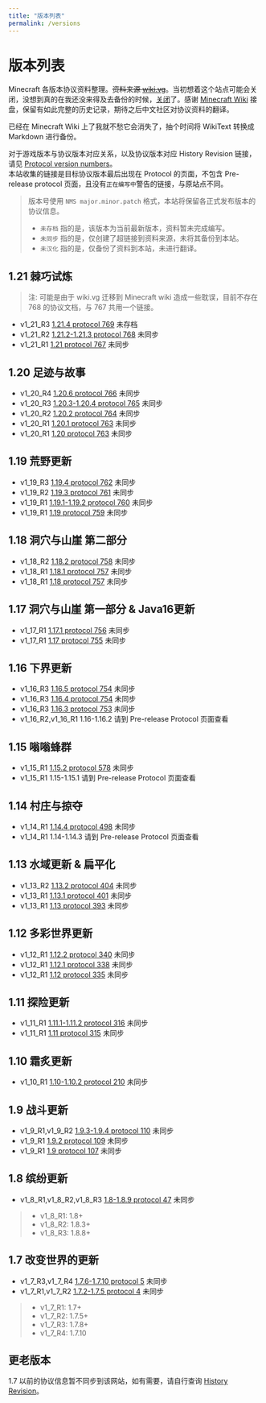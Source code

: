 ```yaml
---
title: "版本列表"
permalink: /versions
---
```


# 版本列表

Minecraft 各版本协议资料整理。~~资料来源 [wiki.vg](https://wiki.vg/Protocol)~~。当初想着这个站点可能会关闭，没想到真的在我还没来得及去备份的时候，[关闭](https://tkte.ch/articles/2024/11/11/sunsetting.html)了。感谢 [Minecraft Wiki](https://minecraft.wiki/w/Minecraft_Wiki:Projects/wiki.vg_merge#Project_pages) 接盘，保留有如此完整的历史记录，期待之后中文社区对协议资料的翻译。

已经在 Minecraft Wiki 上了我就不愁它会消失了，抽个时间将 WikiText 转换成 Markdown 进行备份。

对于游戏版本与协议版本对应关系，以及协议版本对应 History Revision 链接，请见 [Protocol version numbers](https://minecraft.wiki/w/Minecraft_Wiki:Projects/wiki.vg_merge/Protocol_version_numbers)。  
本站收集的链接是目标协议版本最后出现在 Protocol 的页面，不包含 Pre-release protocol 页面，且没有`正在编写中`警告的链接，与原站点不同。

> 版本号使用 `NMS major.minor.patch` 格式，本站将保留各正式发布版本的协议信息。
>
> + `未存档` 指的是，该版本为当前最新版本，资料暂未完成编写。
> + `未同步` 指的是，仅创建了超链接到资料来源，未将其备份到本站。
> + `未汉化` 指的是，仅备份了资料到本站，未进行翻译。

## 1.21 棘巧试炼

> 注: 可能是由于 wiki.vg 迁移到 Minecraft wiki 造成一些耽误，目前不存在 768 的协议文档，与 767 共用一个链接。

+ v1_21_R3 [1.21.4 protocol 769](https://minecraft.wiki/w/Java_Edition_protocol) 未存档
+ v1_21_R2 [1.21.2-1.21.3 protocol 768](https://minecraft.wiki/w/Java_Edition_protocol?oldid=2789623) 未同步
+ v1_21_R1 [1.21 protocol 767](https://minecraft.wiki/w/Java_Edition_protocol?oldid=2789623) 未同步

## 1.20 足迹与故事

+ v1_20_R4 [1.20.6 protocol 766](https://minecraft.wiki/w/Java_Edition_protocol?&oldid=2773290) 未同步
+ v1_20_R3 [1.20.3-1.20.4 protocol 765](https://minecraft.wiki/w/Java_Edition_protocol?oldid=2773281) 未同步
+ v1_20_R2 [1.20.2 protocol 764](https://minecraft.wiki/w/Java_Edition_protocol?oldid=2773142) 未同步
+ v1_20_R1 [1.20.1 protocol 763](https://minecraft.wiki/w/Java_Edition_protocol?oldid=2773082) 未同步
+ v1_20_R1 [1.20 protocol 763](https://minecraft.wiki/w/Java_Edition_protocol?oldid=2773031) 未同步

## 1.19 荒野更新

+ v1_19_R3 [1.19.4 protocol 762](https://minecraft.wiki/w/Java_Edition_protocol?oldid=2773029) 未同步
+ v1_19_R2 [1.19.3 protocol 761](https://minecraft.wiki/w/Java_Edition_protocol?oldid=2773017) 未同步
+ v1_19_R1 [1.19.1-1.19.2 protocol 760](https://minecraft.wiki/w/Java_Edition_protocol?oldid=2772948) 未同步
+ v1_19_R1 [1.19 protocol 759](https://minecraft.wiki/w/Java_Edition_protocol?oldid=2772904) 未同步

## 1.18 洞穴与山崖 第二部分

+ v1_18_R2 [1.18.2 protocol 758](https://minecraft.wiki/w/Java_Edition_protocol?oldid=2772783) 未同步
+ v1_18_R1 [1.18.1 protocol 757](https://minecraft.wiki/w/Java_Edition_protocol?oldid=2772764) 未同步
+ v1_18_R1 [1.18 protocol 757](https://minecraft.wiki/w/Java_Edition_protocol?oldid=2772742) 未同步

## 1.17 洞穴与山崖 第一部分 & Java16更新

+ v1_17_R1 [1.17.1 protocol 756](https://minecraft.wiki/w/Java_Edition_protocol?oldid=2772734) 未同步
+ v1_17_R1 [1.17 protocol 755](https://minecraft.wiki/w/Java_Edition_protocol?oldid=2772685) 未同步

## 1.16 下界更新

+ v1_16_R3 [1.16.5 protocol 754](https://minecraft.wiki/w/Java_Edition_protocol?oldid=2772656) 未同步
+ v1_16_R3 [1.16.4 protocol 754](https://minecraft.wiki/w/Java_Edition_protocol?oldid=2772586) 未同步
+ v1_16_R3 [1.16.3 protocol 753](https://minecraft.wiki/w/Java_Edition_protocol?oldid=2772553) 未同步
+ v1_16_R2,v1_16_R1 1.16-1.16.2 请到 Pre-release Protocol 页面查看

## 1.15 嗡嗡蜂群

+ v1_15_R1 [1.15.2 protocol 578](https://minecraft.wiki/w/Java_Edition_protocol?oldid=2772535) 未同步
+ v1_15_R1 1.15-1.15.1 请到 Pre-release Protocol 页面查看

## 1.14 村庄与掠夺

+ v1_14_R1 [1.14.4 protocol 498](https://minecraft.wiki/w/Java_Edition_protocol?oldid=2772494) 未同步
+ v1_14_R1 1.14-1.14.3 请到 Pre-release Protocol 页面查看

## 1.13 水域更新 & 扁平化

+ v1_13_R2 [1.13.2 protocol 404](https://minecraft.wiki/w/Java_Edition_protocol?oldid=2772458) 未同步
+ v1_13_R1 [1.13.1 protocol 401](https://minecraft.wiki/w/Java_Edition_protocol?oldid=2772415) 未同步
+ v1_13_R1 [1.13 protocol 393](https://minecraft.wiki/w/Java_Edition_protocol?oldid=2772386) 未同步

## 1.12 多彩世界更新

+ v1_12_R1 [1.12.2 protocol 340](https://minecraft.wiki/w/Java_Edition_protocol?oldid=2772385) 未同步
+ v1_12_R1 [1.12.1 protocol 338](https://minecraft.wiki/w/Java_Edition_protocol?oldid=2772349) 未同步
+ v1_12_R1 [1.12 protocol 335](https://minecraft.wiki/w/Java_Edition_protocol?oldid=2772338) 未同步

## 1.11 探险更新

+ v1_11_R1 [1.11.1-1.11.2 protocol 316](https://minecraft.wiki/w/Java_Edition_protocol?oldid=2772298) 未同步
+ v1_11_R1 [1.11 protocol 315](https://minecraft.wiki/w/Java_Edition_protocol?oldid=2772287) 未同步

## 1.10 霜炙更新

+ v1_10_R1 [1.10-1.10.2 protocol 210](https://minecraft.wiki/w/Java_Edition_protocol?oldid=2772260) 未同步

## 1.9 战斗更新

+ v1_9_R1,v1_9_R2 [1.9.3-1.9.4 protocol 110](https://minecraft.wiki/w/Java_Edition_protocol?oldid=2772223) 未同步
+ v1_9_R1 [1.9.2 protocol 109](https://minecraft.wiki/w/Java_Edition_protocol?oldid=2772214) 未同步
+ v1_9_R1 [1.9 protocol 107](https://minecraft.wiki/w/Java_Edition_protocol?oldid=2772185) 未同步

## 1.8 缤纷更新

+ v1_8_R1,v1_8_R2,v1_8_R3 [1.8-1.8.9 protocol 47](https://minecraft.wiki/w/Java_Edition_protocol?oldid=2772100) 未同步

> - v1_8_R1: 1.8+
> - v1_8_R2: 1.8.3+
> - v1_8_R3: 1.8.8+

## 1.7 改变世界的更新

+ v1_7_R3,v1_7_R4 [1.7.6-1.7.10 protocol 5](https://minecraft.wiki/w/Java_Edition_protocol?oldid=2771654) 未同步
+ v1_7_R1,v1_7_R2 [1.7.2-1.7.5 protocol 4](https://minecraft.wiki/w/Java_Edition_protocol?oldid=2771322) 未同步

> - v1_7_R1: 1.7+
> - v1_7_R2: 1.7.5+
> - v1_7_R3: 1.7.8+
> - v1_7_R4: 1.7.10

## 更老版本

1.7 以前的协议信息暂不同步到该网站，如有需要，请自行查询 [History Revision](https://minecraft.wiki/w/Java_Edition_protocol?offset=20131029123800&limit=500&action=history)。
